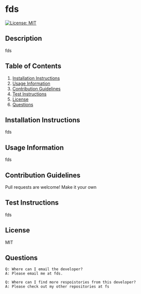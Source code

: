 # fds 
[![License: MIT](https://img.shields.io/badge/License-MIT-yellow.svg)](https://opensource.org/licenses/MIT) 

## Description
fds

## Table of Contents
1. [Installation Instructions](#installation-instructions)
2. [Usage Information](#usage-information)
3. [Contribution Guidelines](#contribution-guidelines)
4. [Test Instructions](#test-instructions)
5. [License](#license)
6. [Questions](#questions)

## Installation Instructions
fds

## Usage Information 
fds

## Contribution Guidelines 
Pull requests are welcome! Make it your own

## Test Instructions 
fds

## License 
MIT

## Questions
    Q: Where can I email the developer? 
    A: Please email me at fds.

    Q: Where can I find more respoistories from this developer?
    A: Please check out my other repositories at fs
